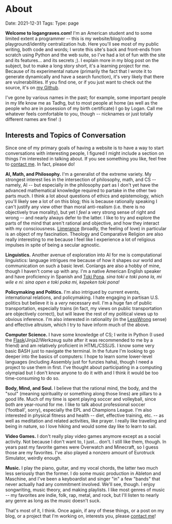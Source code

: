 # About
Date: 2021-12-31
Tags: 
Type: page

**Welcome to logangraves.com!** I'm an American student and to some limited extent a programmer -- this is my website/blog/coding playground/identity centralization hub. Here you'll see most of my public writing, both code and words; I wrote this site's back and front-ends from scratch using Python and the web suite, so I've had a lot of fun with the site and its features... and its secrets ;). I explain more in my blog post on the subject, but to make a long story short, it's a learning project for me. Because of its experimental nature (primarily the fact that I wrote it to generate dynamically and have a search function), it's very likely that there are vulnerabilities. If you find one, or if you just want to check out the source, it's on [my Github](https://github.com/lgngrvs/logangraves.com). 

I've gone by various names in the past; for example, some important people in my life know me as Tadhg, but to most people at home (as well as the people who are in posession of my birth certificate) I go by Logan. Call me whatever feels comfortable to you, though -- nicknames or just totally different names are fine! :)

## Interests and Topics of Conversation
Since one of my primary goals of having a website is to have a way to start conversations with interesting people, I figured I might include a section on things I'm interested in talking about. If you see something you like, feel free to [contact me](/identities). In fact, please do!

**AI, Math, and Philosophy.** I'm a generalist of the extreme variety. My strongest interest lies in the intersection of philosophy, math, and CS -- namely, AI -- but especially in the philosophy part as I don't yet have the advanced mathematical knowledge required to partake in the other two parts much. I think a lot about questions of ethics and epistemology, which you'll likely see a lot of on this blog; this is because rationally speaking I can't justify any view other than moral anti-realism (i.e. there is no objectively true morality), but yet I *feel* a very strong sense of right and wrong -- and nearly always defer to the latter. I like to try and explore the parts of the mind that aren't rational and objective, and how they interact with my consciousness. [Limerance](https://en.wikipedia.org/wiki/Limerence) (broadly, the feeling of love) in particular is an object of my fascination. Theology and Comparative Religion are also really interesting to me because I feel like I experience a lot of religious impulses in spite of being a secular agnostic.


**Linguistics.** Another avenue of exploration into AI for me is computational linguistics: language intrigues me because of how it shapes our world and communication on such a basic level. Conlangs are also a hobby of mine, though I haven't come up with any. I'm a native American English speaker and have proficiency in Spanish and [Toki Pona](https://en.wikipedia.org/wiki/Toki_Pona). *sina toki e toki pona la, mi wile e ni: sina open e toki poka mi, kepeken toki pona!*

**Policymaking and Politics.** I'm also intrigued by current events, international relations, and policymaking. I hate engaging in partisan U.S. politics but believe it is a *very* necessary evil. I'm a huge fan of public transportation, especially trains (in fact, my views on public transportation are objectively correct), but will leave the rest of my political views up to obvious inference. I'm also interested in rationality (in the [LessWrong](https://www.lesswrong.com/posts/bJ2haLkcGeLtTWaD5/welcome-to-lesswrong) sense) and effective altruism, which I try to have inform much of the above. 

**Computer Science.** I have some knowledge of CS; I write in Python (I used the [Flask](https://flask.palletsprojects.com/en/2.2.0/)/Jinja2/Werkzeug suite after it was recommended to me by a friend) and am relatively proficient in HTML/CSS/JS. I know some very basic BASH just to navigate the terminal. In the future I'm looking to go deeper into the basics of computers: I hope to learn some lower-level languages (including Assembly just for funzies haha), though I need a project to use them in first. I've thought about participating in a computing olympiad but I don't know anyone to do it with and I think it would be too time-consuming to do so. 

**Body, Mind, and Soul.** I believe that the rational mind, the body, and the "soul" (meaning spirituality or something along those lines) are pillars to a good life. Much of my time is spent playing soccer and volleyball, since both are year-round for me. I like to talk about professional soccer ('football', sorry), especially the EPL and Champions League. I'm also interested in physical fitness and health -- diet, effective training, etc. -- as well as meditation and related activities, like prayer. I really like traveling and being in nature, so I love hiking and would some day like to learn to sail. 

**Video Games.** I don't really play video games anymore except as a social activity. Not because I don't want to, I just... don't. I still like them, though. In years past my favorite games were Overwatch and Minecraft, so I guess those are my favorites. I've also played a nonzero amount of Eurotruck Simulator, weirdly enough.

**Music.** I play the piano, guitar, and my vocal chords, the latter two much less seriously than the former. I do some music production in Ableton and Maschine, and I've been a keyboardist and singer "in" a few "bands" that never actually had any commitment involved. We'll see, though. I enjoy songwriting, music theory, and making playlists. I like most genres of music -- my favorites are indie, folk, rap, metal, and rock, but I'll listen to nearly any genre as long as the music doesn't suck. 

That's most of it, I think. Once again, if any of these things, or a post on my blog, or a project that I'm working on, interests you, please [contact me](/identities)!